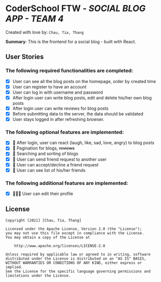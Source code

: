 # CoderSchool FTW - _SOCIAL BLOG APP - TEAM 4_

Created with love by: `Chau, Tia, Thang`

<!-- View online at: `Your URL here` -->
<!-- TODO: 🎉 Public online to CodePen/Repl.it/CodeSandbox/Netlify then update the link here -->

**Summary**: This is the frontend for a social blog - built with React.

<!-- ## Video Walkthrough
Here's a walkthrough of implemented user stories.
To create a GIF, use [LiceCap](http://www.cockos.com/licecap/), [RecordIt](http://www.recordit.co), or [Loom](http://www.useloom.com), and link the image here in the markdown.
```
<img src='http://i.imgur.com/link/to/your/gif/file.gif' title='Video Walkthrough' width='' alt='Video Walkthrough' />
``` -->

<!-- TODO: 🎬 Make a gif and show here -->

## User Stories

### The following **required** functionalities are completed:

- [x] User can see all the blog posts on the homepage, order by created time
- [x] User can register to have an account
- [x] User can log in with username and password
- [x] After login user can write blog posts, edit and delete his/her own blog posts
- [x] After login user can write reviews for blog posts
- [x] Before submitting data to the server, the data should be validated
- [x] User stays logged in after refreshing browser.

### The following **optional** features are implemented:

- [x] 🚀 After login, user can react (laugh, like, sad, love, angry) to blog posts
- [x] 🚀 Pagination for blogs, ~~reviews~~
- [x] 🚀 Searching and sorting of blogs
- [x] 🚀 User can send friend request to another user
- [x] 🚀 User can accept/decline a friend request
- [x] 🚀 User can see list of his/her friends

### The following **additional** features are implemented:

- [x] 🚀🚀🚀 User can edit their profile

<!-- ## Time Spent and Lessons Learned -->
<!-- Time spent: **X** hours spent in total. -->
<!-- TODO: ⌛ Add time spent -->

<!-- ### Challenges encountered while building the app:
- A challenge -->
<!-- TODO: 🚧 What is the challenges?  -->

<!-- ### Lessons Learned:
- A lesson -->
<!-- TODO: 🐱‍🏍 What did you learn? -->

## License

    Copyright [2021] [Chau, Tia, Thang]

    Licensed under the Apache License, Version 2.0 (the "License");
    you may not use this file except in compliance with the License.
    You may obtain a copy of the License at

        http://www.apache.org/licenses/LICENSE-2.0

    Unless required by applicable law or agreed to in writing, software
    distributed under the License is distributed on an "AS IS" BASIS,
    WITHOUT WARRANTIES OR CONDITIONS OF ANY KIND, either express or implied.
    See the License for the specific language governing permissions and
    limitations under the License.
